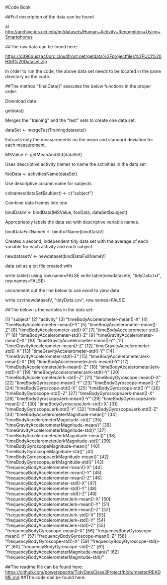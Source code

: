 
#Code Book

##Full description of the data can be found

at http://archive.ics.uci.edu/ml/datasets/Human+Activity+Recognition+Using+Smartphones

##The raw data can be found here:

https://d396qusza40orc.cloudfront.net/getdata%2Fprojectfiles%2FUCI%20HAR%20Dataset.zip


In order to run the code, the above data set needs to be located in the same directory as the code.

##The method "finalData()" executes the below functions in the proper order.

Download data

getdata()

Merges the "training" and the "test" sets to create one data set.

dataSet <- mergeTestTrainingdatasets()

Extracts only the measurements on the mean and standard deviation for each measurement.

MSValue <- getMeanAndStd(dataSet)

Uses descriptive activity names to name the activities in the data set

fooData <- activitiesName(dataSet)

Use descriptive column name for subjects

colnames(dataSet$subject) <- c("subject")

Combine data frames into one

bindDataV <- bindData(MSValue, fooData, dataSet$subject)

Appropriately labels the data set with descriptive variable names.

bindDataFullNameV <- bindfullName(bindDataV)

Creates a second, independent tidy data set with the average of each variable for each activity and each subject.

newdatasetV <- newdataset(bindDataFullNameV)

data set as a txt file created with

write.table() using row.name=FALSE write.table(newdatasetV, "tidyData.txt", row.names=FALSE)

uncomment out the line below to use excel to view data

write.csv(newdatasetV, "tidyData.csv", row.names=FALSE)

##The below is the varibles in the data set:

 
[1] "subject"
[2] "activity"
[3] "timeBodyAccelerometer-mean()-X"
[4] "timeBodyAccelerometer-mean()-Y"
[5] "timeBodyAccelerometer-mean()-Z"
[6] "timeBodyAccelerometer-std()-X"
[7] "timeBodyAccelerometer-std()-Y"
[8] "timeBodyAccelerometer-std()-Z"
[9] "timeGravityAccelerometer-mean()-X"
[10] "timeGravityAccelerometer-mean()-Y"
[11] "timeGravityAccelerometer-mean()-Z"
[12] "timeGravityAccelerometer-std()-X"
[13] "timeGravityAccelerometer-std()-Y"
[14] "timeGravityAccelerometer-std()-Z"
[15] "timeBodyAccelerometerJerk-mean()-X"
[16] "timeBodyAccelerometerJerk-mean()-Y"
[17] "timeBodyAccelerometerJerk-mean()-Z"
[18] "timeBodyAccelerometerJerk-std()-X"
[19] "timeBodyAccelerometerJerk-std()-Y"
[20] "timeBodyAccelerometerJerk-std()-Z"
[21] "timeBodyGyroscope-mean()-X"
[22] "timeBodyGyroscope-mean()-Y"
[23] "timeBodyGyroscope-mean()-Z"
[24] "timeBodyGyroscope-std()-X"
[25] "timeBodyGyroscope-std()-Y"
[26] "timeBodyGyroscope-std()-Z"
[27] "timeBodyGyroscopeJerk-mean()-X"
[28] "timeBodyGyroscopeJerk-mean()-Y"
[29] "timeBodyGyroscopeJerk-mean()-Z"
[30] "timeBodyGyroscopeJerk-std()-X"
[31] "timeBodyGyroscopeJerk-std()-Y"
[32] "timeBodyGyroscopeJerk-std()-Z"
[33] "timeBodyAccelerometerMagnitude-mean()"
[34] "timeBodyAccelerometerMagnitude-std()"
[35] "timeGravityAccelerometerMagnitude-mean()"
[36] "timeGravityAccelerometerMagnitude-std()"
[37] "timeBodyAccelerometerJerkMagnitude-mean()"
[38] "timeBodyAccelerometerJerkMagnitude-std()"
[39] "timeBodyGyroscopeMagnitude-mean()"
[40] "timeBodyGyroscopeMagnitude-std()"
[41] "timeBodyGyroscopeJerkMagnitude-mean()"
[42] "timeBodyGyroscopeJerkMagnitude-std()"
[43] "frequencyBodyAccelerometer-mean()-X"
[44] "frequencyBodyAccelerometer-mean()-Y"
[45] "frequencyBodyAccelerometer-mean()-Z"
[46] "frequencyBodyAccelerometer-std()-X"
[47] "frequencyBodyAccelerometer-std()-Y"
[48] "frequencyBodyAccelerometer-std()-Z"
[49] "frequencyBodyAccelerometerJerk-mean()-X"
[50] "frequencyBodyAccelerometerJerk-mean()-Y"
[51] "frequencyBodyAccelerometerJerk-mean()-Z"
[52] "frequencyBodyAccelerometerJerk-std()-X"
[53] "frequencyBodyAccelerometerJerk-std()-Y"
[54] "frequencyBodyAccelerometerJerk-std()-Z"
[55] "frequencyBodyGyroscope-mean()-X"
[56] "frequencyBodyGyroscope-mean()-Y"
[57] "frequencyBodyGyroscope-mean()-Z"
[58] "frequencyBodyGyroscope-std()-X"
[59] "frequencyBodyGyroscope-std()-Y"
[60] "frequencyBodyGyroscope-std()-Z"
[61] "frequencyBodyAccelerometerMagnitude-mean()"
[62] "frequencyBodyAccelerometerMagnitude-std()"

##The readme file can be found here:
https://github.com/powerspectra/TidyDataClass3Project/blob/master/README.md
##The code can be found here:
